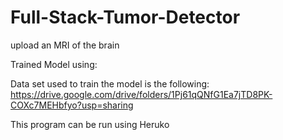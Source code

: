 # Full-Stack-Tumor-Detector
upload an MRI of the brain 

Trained Model using: 

Data set used to train the model is the following: https://drive.google.com/drive/folders/1Pj61qQNfG1Ea7jTD8PK-COXc7MEHbfyo?usp=sharing

This program can be run using Heruko


